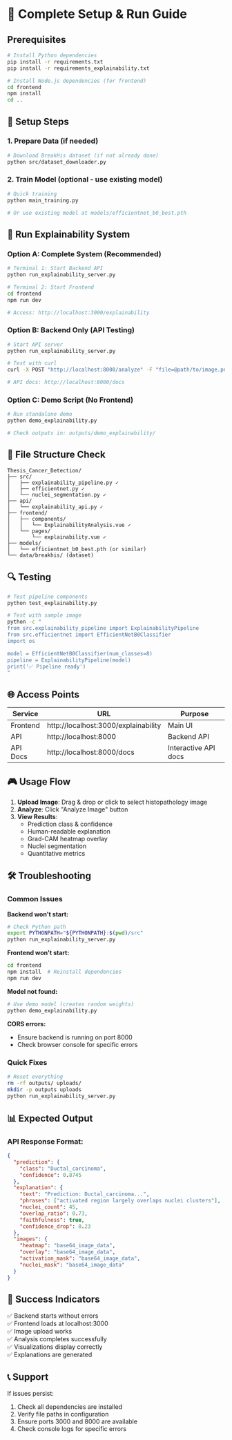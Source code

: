 # 🚀 Complete Setup & Run Guide

## Prerequisites
```bash
# Install Python dependencies
pip install -r requirements.txt
pip install -r requirements_explainability.txt

# Install Node.js dependencies (for frontend)
cd frontend
npm install
cd ..
```

## 🔧 Setup Steps

### 1. Prepare Data (if needed)
```bash
# Download BreakHis dataset (if not already done)
python src/dataset_downloader.py
```

### 2. Train Model (optional - use existing model)
```bash
# Quick training
python main_training.py

# Or use existing model at models/efficientnet_b0_best.pth
```

## 🎯 Run Explainability System

### Option A: Complete System (Recommended)
```bash
# Terminal 1: Start Backend API
python run_explainability_server.py

# Terminal 2: Start Frontend
cd frontend
npm run dev

# Access: http://localhost:3000/explainability
```

### Option B: Backend Only (API Testing)
```bash
# Start API server
python run_explainability_server.py

# Test with curl
curl -X POST "http://localhost:8000/analyze" -F "file=@path/to/image.png"

# API docs: http://localhost:8000/docs
```

### Option C: Demo Script (No Frontend)
```bash
# Run standalone demo
python demo_explainability.py

# Check outputs in: outputs/demo_explainability/
```

## 📁 File Structure Check
```
Thesis_Cancer_Detection/
├── src/
│   ├── explainability_pipeline.py ✓
│   ├── efficientnet.py ✓
│   └── nuclei_segmentation.py ✓
├── api/
│   └── explainability_api.py ✓
├── frontend/
│   ├── components/
│   │   └── ExplainabilityAnalysis.vue ✓
│   └── pages/
│       └── explainability.vue ✓
├── models/
│   └── efficientnet_b0_best.pth (or similar)
└── data/breakhis/ (dataset)
```

## 🔍 Testing
```bash
# Test pipeline components
python test_explainability.py

# Test with sample image
python -c "
from src.explainability_pipeline import ExplainabilityPipeline
from src.efficientnet import EfficientNetB0Classifier
import os

model = EfficientNetB0Classifier(num_classes=8)
pipeline = ExplainabilityPipeline(model)
print('✅ Pipeline ready')
"
```

## 🌐 Access Points

| Service | URL | Purpose |
|---------|-----|---------|
| Frontend | http://localhost:3000/explainability | Main UI |
| API | http://localhost:8000 | Backend API |
| API Docs | http://localhost:8000/docs | Interactive API docs |

## 🎮 Usage Flow

1. **Upload Image**: Drag & drop or click to select histopathology image
2. **Analyze**: Click "Analyze Image" button
3. **View Results**:
   - Prediction class & confidence
   - Human-readable explanation
   - Grad-CAM heatmap overlay
   - Nuclei segmentation
   - Quantitative metrics

## 🛠️ Troubleshooting

### Common Issues

**Backend won't start:**
```bash
# Check Python path
export PYTHONPATH="${PYTHONPATH}:$(pwd)/src"
python run_explainability_server.py
```

**Frontend won't start:**
```bash
cd frontend
npm install  # Reinstall dependencies
npm run dev
```

**Model not found:**
```bash
# Use demo model (creates random weights)
python demo_explainability.py
```

**CORS errors:**
- Ensure backend is running on port 8000
- Check browser console for specific errors

### Quick Fixes
```bash
# Reset everything
rm -rf outputs/ uploads/
mkdir -p outputs uploads
python run_explainability_server.py
```

## 📊 Expected Output

### API Response Format:
```json
{
  "prediction": {
    "class": "Ductal_carcinoma",
    "confidence": 0.8745
  },
  "explanation": {
    "text": "Prediction: Ductal_carcinoma...",
    "phrases": ["activated region largely overlaps nuclei clusters"],
    "nuclei_count": 45,
    "overlap_ratio": 0.73,
    "faithfulness": true,
    "confidence_drop": 0.23
  },
  "images": {
    "heatmap": "base64_image_data",
    "overlay": "base64_image_data",
    "activation_mask": "base64_image_data",
    "nuclei_mask": "base64_image_data"
  }
}
```

## 🎯 Success Indicators

✅ Backend starts without errors  
✅ Frontend loads at localhost:3000  
✅ Image upload works  
✅ Analysis completes successfully  
✅ Visualizations display correctly  
✅ Explanations are generated  

## 📞 Support

If issues persist:
1. Check all dependencies are installed
2. Verify file paths in configuration
3. Ensure ports 3000 and 8000 are available
4. Check console logs for specific errors